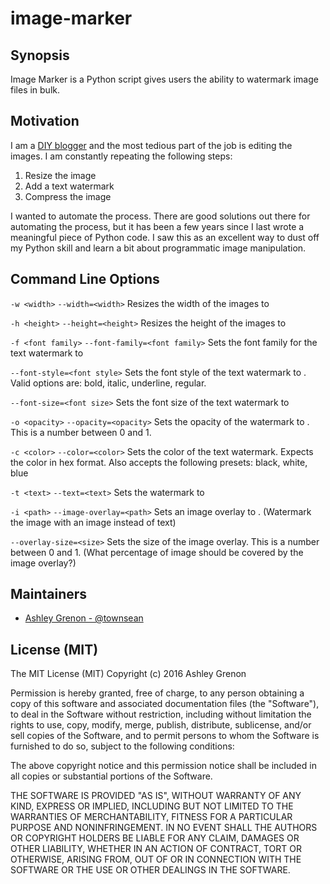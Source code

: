 # image-marker

## Synopsis

Image Marker is a Python script gives users the ability to watermark image files in bulk.

## Motivation

I am a [DIY blogger](http://www.ashleygrenon.com/) and the most tedious part of the job is editing the images.  I am constantly repeating the following steps:

1. Resize the image
2. Add a text watermark  
3. Compress the image

I wanted to automate the process.  There are good solutions out there for automating the process, but it has been a few years since I last wrote a meaningful piece of Python code.  I saw this as an excellent way to dust off my Python skill and learn a bit about programmatic image manipulation.

## Command Line Options

`-w <width>`
`--width=<width>`
Resizes the width of the images to <width>

`-h <height>`
`--height=<height>`
Resizes the height of the images to <height>

`-f <font family>`
`--font-family=<font family>`
Sets the font family for the text watermark to <font family>

`--font-style=<font style>`
Sets the font style of the text watermark to <font style>.  Valid options are: bold, italic, underline, regular.

`--font-size=<font size>`
Sets the font size of the text watermark to <font size>

`-o <opacity>`
`--opacity=<opacity>`
Sets the opacity of the watermark to <opacity>.  This is a number between 0 and 1.

`-c <color>`
`--color=<color>`
Sets the color of the text watermark.  Expects the color in hex format.  Also accepts the following presets: black, white, blue

`-t <text>`
`--text=<text>`
Sets the watermark to <text>

`-i <path>`
`--image-overlay=<path>`
Sets an image overlay to <path>. (Watermark the image with an image instead of text)

`--overlay-size=<size>`
Sets the size of the image overlay. This is a number between 0 and 1. (What percentage of image should be covered by the image overlay?) 

## Maintainers

* [Ashley Grenon - @townsean](https://github.com/townsean)

## License (MIT)

The MIT License (MIT)
Copyright (c) 2016 Ashley Grenon

Permission is hereby granted, free of charge, to any person obtaining a copy of this software and associated documentation files (the "Software"), to deal in the Software without restriction, including without limitation the rights to use, copy, modify, merge, publish, distribute, sublicense, and/or sell copies of the Software, and to permit persons to whom the Software is furnished to do so, subject to the following conditions:

The above copyright notice and this permission notice shall be included in all copies or substantial portions of the Software.

THE SOFTWARE IS PROVIDED "AS IS", WITHOUT WARRANTY OF ANY KIND, EXPRESS OR IMPLIED, INCLUDING BUT NOT LIMITED TO THE WARRANTIES OF MERCHANTABILITY, FITNESS FOR A PARTICULAR PURPOSE AND NONINFRINGEMENT. IN NO EVENT SHALL THE AUTHORS OR COPYRIGHT HOLDERS BE LIABLE FOR ANY CLAIM, DAMAGES OR OTHER LIABILITY, WHETHER IN AN ACTION OF CONTRACT, TORT OR OTHERWISE, ARISING FROM, OUT OF OR IN CONNECTION WITH THE SOFTWARE OR THE USE OR OTHER DEALINGS IN THE SOFTWARE.
